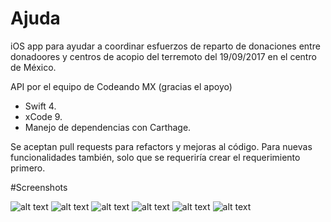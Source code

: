 # Ajuda

iOS app para ayudar a coordinar esfuerzos de reparto de donaciones entre donadoores y centros de acopio del terremoto del 19/09/2017 en el centro de México.

API por el equipo de Codeando MX (gracias el apoyo)

  - Swift 4.
  - xCode 9.
  - Manejo de dependencias con Carthage.

Se aceptan pull requests para refactors y mejoras al código. Para nuevas funcionalidades también, solo que se requeriría crear el requerimiento primero.

#Screenshots

![alt text](https://raw.githubusercontent.com/juwetakeheshi/Ajuda/master/screenshots/IMG_8612.PNG)
![alt text](https://raw.githubusercontent.com/juwetakeheshi/Ajuda/master/screenshots/IMG_8613.PNG)
![alt text](https://raw.githubusercontent.com/juwetakeheshi/Ajuda/master/screenshots/IMG_8614.PNG)
![alt text](https://raw.githubusercontent.com/juwetakeheshi/Ajuda/master/screenshots/IMG_8616.PNG)
![alt text](https://raw.githubusercontent.com/juwetakeheshi/Ajuda/master/screenshots/IMG_8617.PNG)
![alt text](https://raw.githubusercontent.com/juwetakeheshi/Ajuda/master/screenshots/IMG_8618.PNG)
